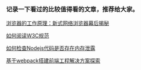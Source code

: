 ### 记录一下看过的比较值得看的文章，推荐给大家。

[浏览器的工作原理：新式网络浏览器幕后揭秘](http://www.html5rocks.com/zh/tutorials/internals/howbrowserswork/)

[如何阅读W3C规范](http://www.chinaw3c.org/how-to-read-spec-gb.html)

[如何检查Nodejs代码是否存在内存泄露](http://www.nearform.com/nodecrunch/self-detect-memory-leak-node/)

[基于webpack搭建前端工程解决方案探索 ](https://github.com/chemdemo/chemdemo.github.io/issues/10)
